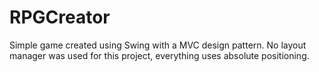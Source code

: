 # RPGCreator

Simple game created using Swing with a MVC design pattern.
No layout manager was used for this project, everything uses absolute positioning.
